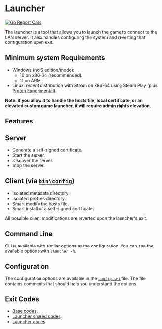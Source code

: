 # Launcher

[![Go Report Card](https://goreportcard.com/badge/github.com/luskaner/aoe2DELanServer/launcher)](https://goreportcard.com/report/github.com/luskaner/aoe2DELanServer/launcher)

The launcher is a tool that allows you to launch the game to connect to the LAN server. It also handles configuring the
system and reverting that configuration upon exit.

## Minimum system Requirements

- Windows (no S edition/mode):
  - 10 on x86-64 (recommended).
  - 11 on ARM.
- Linux: *recent* distribution with Steam on x86-64 using Steam Play (plus [Proton Experimental](https://github.com/ValveSoftware/Proton/wiki/Requirements)).

**Note: If you allow it to handle the hosts file, local certificate, or an elevated custom game launcher, it will require admin rights elevation.**

## Features

## Server

- Generate a self-signed certificate.
- Start the server.
- Discover the server.
- Stop the server.

## Client (via [`bin\config`](../launcher-config/README.md))

- Isolated metadata directory.
- Isolated profiles directory.
- Smart modify the hosts file.
- Smart install of a self-signed certificate.

All possible client modifications are reverted upon the launcher's exit.

## Command Line

CLI is available with similar options as the configuration. You can see the available options with
`launcher -h`.

## Configuration

The configuration options are available in the [`config.ini`](resources/config.ini) file. The file contains comments
that
should help you understand the options.

## Exit Codes

* [Base codes](../common/errors.go).
* [Launcher shared codes](../launcher-common/errors.go).
* [Launcher codes](internal/errors.go).
